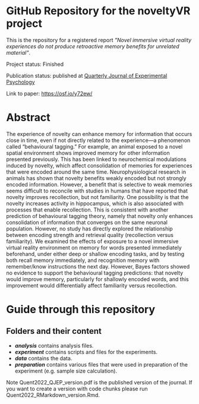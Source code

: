 GitHub Repository for the noveltyVR project
================

This is the repository for a registered report _"Novel immersive virtual reality experiences do not produce retroactive memory benefits for unrelated material"_.

Project status: Finished

Publication status: published at [Quarterly Journal of Experimental Psychology](https://journals.sagepub.com/doi/10.1177/17470218221082491)

Link to paper: https://osf.io/y72ew/

# Abstract
The experience of novelty can enhance memory for information that occurs close in time, even if not directly related to the experience—a phenomenon called “behavioural tagging.” For example, an animal exposed to a novel spatial environment shows improved memory for other information presented previously. This has been linked to neurochemical modulations induced by novelty, which affect consolidation of memories for experiences that were encoded around the same time. Neurophysiological research in animals has shown that novelty benefits weakly encoded but not strongly encoded information. However, a benefit that is selective to weak memories seems difficult to reconcile with studies in humans that have reported that novelty improves recollection, but not familiarity. One possibility is that the novelty increases activity in hippocampus, which is also associated with processes that enable recollection. This is consistent with another prediction of behavioural tagging theory, namely that novelty only enhances consolidation of information that converges on the same neuronal population. However, no study has directly explored the relationship between encoding strength and retrieval quality (recollection versus familiarity). We examined the effects of exposure to a novel immersive virtual reality environment on memory for words presented immediately beforehand, under either deep or shallow encoding tasks, and by testing both recall memory immediately, and recognition memory with remember/know instructions the next day. However, Bayes factors showed no evidence to support the behavioural tagging predictions: that novelty would improve memory, particularly for shallowly encoded words, and this improvement would differentially affect familiarity versus recollection.

# Guide through this repository
## Folders and their content
- ***analysis***   contains analysis files. 
- ***experiment*** contains scripts and files for the experiments. 
- ***data***       contains the data. 
- ***preparation*** contains various files that were used in preparation of the experiment (e.g. sample size calculation).

Note Quent2022_QJEP_version.pdf is the published version of the journal. If you want to create a version with code chunks please run Quent2022_RMarkdown_version.Rmd. 
